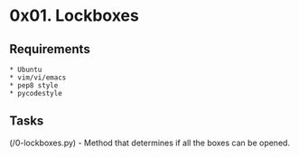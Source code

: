 # 0x01. Lockboxes

## Requirements
    * Ubuntu
    * vim/vi/emacs
    * pep8 style
    * pycodestyle

## Tasks
  (/0-lockboxes.py) - Method that determines if all the boxes can be opened.
